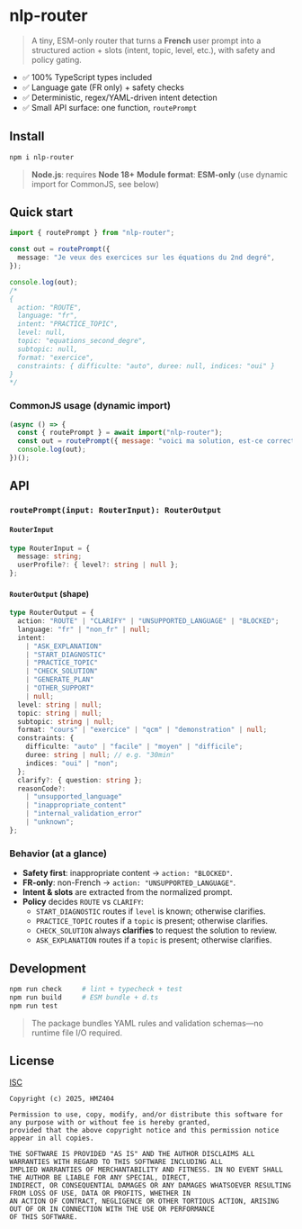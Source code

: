 # nlp-router

> A tiny, ESM-only router that turns a **French** user prompt into a structured action + slots (intent, topic, level, etc.), with safety and policy gating.

- ✅ 100% TypeScript types included
- ✅ Language gate (FR only) + safety checks
- ✅ Deterministic, regex/YAML-driven intent detection
- ✅ Small API surface: one function, `routePrompt`

## Install

```bash
npm i nlp-router
```

> **Node.js**: requires **Node 18+**
> **Module format**: **ESM-only** (use dynamic import for CommonJS, see below)

## Quick start

```ts
import { routePrompt } from "nlp-router";

const out = routePrompt({
  message: "Je veux des exercices sur les équations du 2nd degré",
});

console.log(out);
/*
{
  action: "ROUTE",
  language: "fr",
  intent: "PRACTICE_TOPIC",
  level: null,
  topic: "equations_second_degre",
  subtopic: null,
  format: "exercice",
  constraints: { difficulte: "auto", duree: null, indices: "oui" }
}
*/
```

### CommonJS usage (dynamic import)

```js
(async () => {
  const { routePrompt } = await import("nlp-router");
  const out = routePrompt({ message: "voici ma solution, est-ce correct ?" });
  console.log(out);
})();
```

## API

### `routePrompt(input: RouterInput): RouterOutput`

#### `RouterInput`

```ts
type RouterInput = {
  message: string;
  userProfile?: { level?: string | null };
};
```

#### `RouterOutput` (shape)

```ts
type RouterOutput = {
  action: "ROUTE" | "CLARIFY" | "UNSUPPORTED_LANGUAGE" | "BLOCKED";
  language: "fr" | "non_fr" | null;
  intent:
    | "ASK_EXPLANATION"
    | "START_DIAGNOSTIC"
    | "PRACTICE_TOPIC"
    | "CHECK_SOLUTION"
    | "GENERATE_PLAN"
    | "OTHER_SUPPORT"
    | null;
  level: string | null;
  topic: string | null;
  subtopic: string | null;
  format: "cours" | "exercice" | "qcm" | "demonstration" | null;
  constraints: {
    difficulte: "auto" | "facile" | "moyen" | "difficile";
    duree: string | null; // e.g. "30min"
    indices: "oui" | "non";
  };
  clarify?: { question: string };
  reasonCode?:
    | "unsupported_language"
    | "inappropriate_content"
    | "internal_validation_error"
    | "unknown";
};
```

### Behavior (at a glance)

- **Safety first**: inappropriate content → `action: "BLOCKED"`.
- **FR-only**: non-French → `action: "UNSUPPORTED_LANGUAGE"`.
- **Intent & slots** are extracted from the normalized prompt.
- **Policy** decides `ROUTE` vs `CLARIFY`:
  - `START_DIAGNOSTIC` routes if `level` is known; otherwise clarifies.
  - `PRACTICE_TOPIC` routes if a `topic` is present; otherwise clarifies.
  - `CHECK_SOLUTION` always **clarifies** to request the solution to review.
  - `ASK_EXPLANATION` routes if a `topic` is present; otherwise clarifies.

## Development

```bash
npm run check     # lint + typecheck + test
npm run build     # ESM bundle + d.ts
npm run test
```

> The package bundles YAML rules and validation schemas—no runtime file I/O required.

## License

[ISC](./LICENSE)

```
Copyright (c) 2025, HMZ404

Permission to use, copy, modify, and/or distribute this software for any purpose with or without fee is hereby granted,
provided that the above copyright notice and this permission notice appear in all copies.

THE SOFTWARE IS PROVIDED "AS IS" AND THE AUTHOR DISCLAIMS ALL WARRANTIES WITH REGARD TO THIS SOFTWARE INCLUDING ALL
IMPLIED WARRANTIES OF MERCHANTABILITY AND FITNESS. IN NO EVENT SHALL THE AUTHOR BE LIABLE FOR ANY SPECIAL, DIRECT,
INDIRECT, OR CONSEQUENTIAL DAMAGES OR ANY DAMAGES WHATSOEVER RESULTING FROM LOSS OF USE, DATA OR PROFITS, WHETHER IN
AN ACTION OF CONTRACT, NEGLIGENCE OR OTHER TORTIOUS ACTION, ARISING OUT OF OR IN CONNECTION WITH THE USE OR PERFORMANCE
OF THIS SOFTWARE.
```
